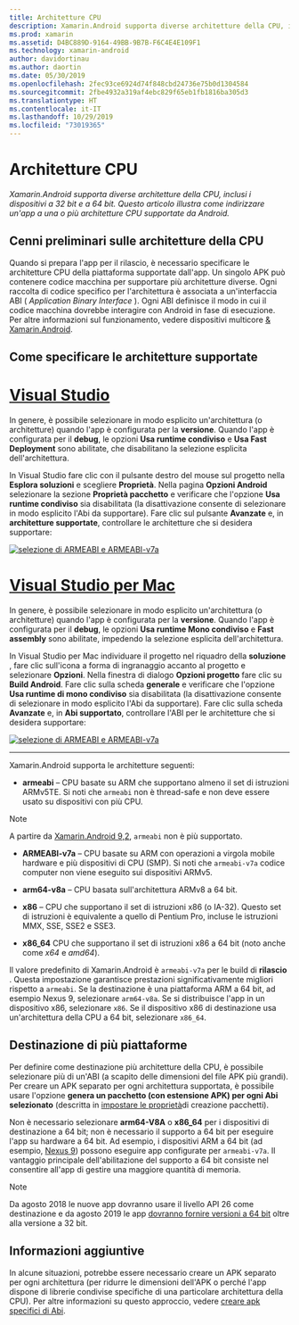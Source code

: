 ```yaml
---
title: Architetture CPU
description: Xamarin.Android supporta diverse architetture della CPU, inclusi i dispositivi a 32 bit e a 64 bit. Questo articolo illustra come indirizzare un'app a una o più architetture CPU supportate da Android.
ms.prod: xamarin
ms.assetid: D4BC889D-9164-49BB-9B7B-F6C4E4E109F1
ms.technology: xamarin-android
author: davidortinau
ms.author: daortin
ms.date: 05/30/2019
ms.openlocfilehash: 2fec93ce6924d74f848cbd24736e75b0d1304584
ms.sourcegitcommit: 2fbe4932a319af4ebc829f65eb1fb1816ba305d3
ms.translationtype: HT
ms.contentlocale: it-IT
ms.lasthandoff: 10/29/2019
ms.locfileid: "73019365"
---
```

# <a name="cpu-architectures"></a>Architetture CPU

_Xamarin.Android supporta diverse architetture della CPU, inclusi i dispositivi a 32 bit e a 64 bit. Questo articolo illustra come indirizzare un'app a una o più architetture CPU supportate da Android._

## <a name="cpu-architectures-overview"></a>Cenni preliminari sulle architetture della CPU

Quando si prepara l'app per il rilascio, è necessario specificare le architetture CPU della piattaforma supportate dall'app. Un singolo APK può contenere codice macchina per supportare più architetture diverse. Ogni raccolta di codice specifico per l'architettura è associata a un'interfaccia ABI ( *Application Binary Interface* ). Ogni ABI definisce il modo in cui il codice macchina dovrebbe interagire con Android in fase di esecuzione.
Per altre informazioni sul funzionamento, vedere dispositivi multicore [&amp; Xamarin.Android](~/android/deploy-test/multicore-devices.md).

## <a name="how-to-specify-supported-architectures"></a>Come specificare le architetture supportate

# <a name="visual-studiotabwindows"></a>[Visual Studio](#tab/windows)

In genere, è possibile selezionare in modo esplicito un'architettura (o architetture) quando l'app è configurata per la **versione**. Quando l'app è configurata per il **debug**, le opzioni **Usa runtime condiviso** e **Usa Fast Deployment** sono abilitate, che disabilitano la selezione esplicita dell'architettura.

In Visual Studio fare clic con il pulsante destro del mouse sul progetto nella **Esplora soluzioni** e scegliere **Proprietà**. Nella pagina **Opzioni Android** selezionare la sezione **Proprietà pacchetto** e verificare che l'opzione **Usa runtime condiviso** sia disabilitata (la disattivazione consente di selezionare in modo esplicito l'Abi da supportare). Fare clic sul pulsante **Avanzate** e, in **architetture supportate**, controllare le architetture che si desidera supportare:

[![selezione di ARMEABI e ARMEABI-v7a](cpu-architectures-images/vs/01-abi-selections-sml.png)](cpu-architectures-images/vs/01-abi-selections.png#lightbox)

# <a name="visual-studio-for-mactabmacos"></a>[Visual Studio per Mac](#tab/macos)

In genere, è possibile selezionare in modo esplicito un'architettura (o architetture) quando l'app è configurata per la **versione**. Quando l'app è configurata per il **debug**, le opzioni **Usa runtime Mono condiviso** e **Fast assembly** sono abilitate, impedendo la selezione esplicita dell'architettura.

In Visual Studio per Mac individuare il progetto nel riquadro della **soluzione** , fare clic sull'icona a forma di ingranaggio accanto al progetto e selezionare **Opzioni**. Nella finestra di dialogo **Opzioni progetto** fare clic su **Build Android**. Fare clic sulla scheda **generale** e verificare che l'opzione **Usa runtime di mono condiviso** sia disabilitata (la disattivazione consente di selezionare in modo esplicito l'Abi da supportare). Fare clic sulla scheda **Avanzate** e, in **Abi supportato**, controllare l'ABI per le architetture che si desidera supportare:

[![selezione di ARMEABI e ARMEABI-v7a](cpu-architectures-images/xs/01-abi-selections-sml.png)](cpu-architectures-images/xs/01-abi-selections.png#lightbox)

-----

Xamarin.Android supporta le architetture seguenti:

- **armeabi** &ndash; CPU basate su ARM che supportano almeno il set di istruzioni ARMv5TE. Si noti che `armeabi` non è thread-safe e non deve essere usato su dispositivi con più CPU.

> [!NOTE]
> A partire da [Xamarin.Android 9,2](https://docs.microsoft.com/xamarin/android/release-notes/9/9.2#removal-of-support-for-armeabi-cpu-architecture), `armeabi` non è più supportato.

- **ARMEABI-v7a** &ndash; CPU basate su ARM con operazioni a virgola mobile hardware e più dispositivi di CPU (SMP). Si noti che `armeabi-v7a` codice computer non viene eseguito sui dispositivi ARMv5.

- **arm64-v8a** &ndash; CPU basata sull'architettura ARMv8 a 64 bit.

- **x86** &ndash; CPU che supportano il set di istruzioni x86 (o IA-32). Questo set di istruzioni è equivalente a quello di Pentium Pro, incluse le istruzioni MMX, SSE, SSE2 e SSE3.

- **x86_64** CPU che supportano il set di istruzioni x86 a 64 bit (noto anche come *x64* e *amd64*).

Il valore predefinito di Xamarin.Android è `armeabi-v7a` per le build di **rilascio** . Questa impostazione garantisce prestazioni significativamente migliori rispetto a `armeabi`. Se la destinazione è una piattaforma ARM a 64 bit, ad esempio Nexus 9, selezionare `arm64-v8a`. Se si distribuisce l'app in un dispositivo x86, selezionare `x86`. Se il dispositivo x86 di destinazione usa un'architettura della CPU a 64 bit, selezionare `x86_64`.

## <a name="targeting-multiple-platforms"></a>Destinazione di più piattaforme

Per definire come destinazione più architetture della CPU, è possibile selezionare più di un'ABI (a scapito delle dimensioni del file APK più grandi). Per creare un APK separato per ogni architettura supportata, è possibile usare l'opzione **genera un pacchetto (con estensione APK) per ogni Abi selezionato** (descritta in [impostare le proprietà](~/android/deploy-test/release-prep/index.md#Set_Packaging_Properties)di creazione pacchetti).

Non è necessario selezionare **arm64-V8A** o **x86_64** per i dispositivi di destinazione a 64 bit; non è necessario il supporto a 64 bit per eseguire l'app su hardware a 64 bit. Ad esempio, i dispositivi ARM a 64 bit (ad esempio, [Nexus 9](https://www.google.com/nexus/9/)) possono eseguire app configurate per `armeabi-v7a`. Il vantaggio principale dell'abilitazione del supporto a 64 bit consiste nel consentire all'app di gestire una maggiore quantità di memoria.

> [!NOTE]
> Da agosto 2018 le nuove app dovranno usare il livello API 26 come destinazione e da agosto 2019 le app [dovranno fornire versioni a 64 bit](https://android-developers.googleblog.com/2017/12/improving-app-security-and-performance.html) oltre alla versione a 32 bit.

## <a name="additional-information"></a>Informazioni aggiuntive

In alcune situazioni, potrebbe essere necessario creare un APK separato per ogni architettura (per ridurre le dimensioni dell'APK o perché l'app dispone di librerie condivise specifiche di una particolare architettura della CPU).
Per altre informazioni su questo approccio, vedere [creare apk specifici di Abi](~/android/deploy-test/building-apps/abi-specific-apks.md).
